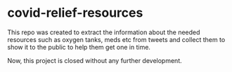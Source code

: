 # covid-relief-resources

This repo was created to extract the information about the needed resources such as oxygen tanks, meds etc from tweets and collect them to show it to the public to help them get one in time.

Now, this project is closed without any further development.
